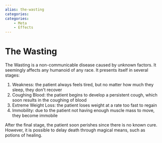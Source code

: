 ```yaml
---
alias: the-wasting
categories:
categories:
    - Meta
    - Effects
---
```


# The Wasting

The Wasting is a non-communicable disease caused by unknown factors. It seemingly affects any humanoid of any race. It presents itself in several stages:

1. Weakness: the patient always feels tired, but no matter how much they sleep, they don't recover
2. Coughing Blood: the patient begins to develop a persistent cough, which soon results in the coughing of blood
3. Extreme Weight Loss: the patient loses weight at a rate too fast to regain
4. Immobility: due to the patient not having enough muscle mass to move, they become immobile

After the final stage, the patient soon perishes since there is no known cure. However, it is possible to delay death through magical means, such as potions of healing.
